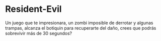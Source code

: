# Resident-Evil
Un juego que te impresionara, un zombi imposible de derrotar y algunas trampas, alcanza el botiquin para recuperarte del daño, crees que podrás sobrevivir más de 30 segundos?

